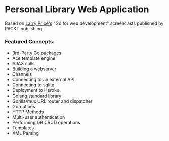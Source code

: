 # Personal Library Web Application
Based on [Larry Price's](https://github.com/larryprice) "Go for web development" screencasts published by PACKT publishing.


### Featured Concepts:
 * 3rd-Party Go packages
 * Ace template engine
 * AJAX calls
 * Building a webserver
 * Channels
 * Connecting to an external API
 * Connecting to sqlite
 * Deployment to Heroku
 * Golang standard library
 * Gorilla/mux URL router and dispatcher
 * Goroutines
 * HTTP Methods
 * Multi-user authentication
 * Performing DB CRUD operations
 * Templates
 * XML Parsing